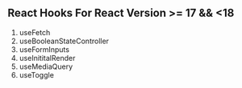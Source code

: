 ## React Hooks For React Version >= 17 && <18
1. useFetch
2. useBooleanStateController
3. useFormInputs
4. useInititalRender
5. useMediaQuery
6. useToggle